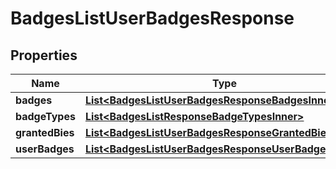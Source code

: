 

# BadgesListUserBadgesResponse


## Properties

| Name | Type | Description | Notes |
|------------ | ------------- | ------------- | -------------|
|**badges** | [**List&lt;BadgesListUserBadgesResponseBadgesInner&gt;**](BadgesListUserBadgesResponseBadgesInner.md) |  |  [optional] |
|**badgeTypes** | [**List&lt;BadgesListResponseBadgeTypesInner&gt;**](BadgesListResponseBadgeTypesInner.md) |  |  [optional] |
|**grantedBies** | [**List&lt;BadgesListUserBadgesResponseGrantedBiesInner&gt;**](BadgesListUserBadgesResponseGrantedBiesInner.md) |  |  [optional] |
|**userBadges** | [**List&lt;BadgesListUserBadgesResponseUserBadgesInner&gt;**](BadgesListUserBadgesResponseUserBadgesInner.md) |  |  |



